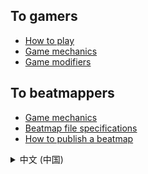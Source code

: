 ## To gamers

- [How to play](how-to-play)
- [Game mechanics](game-mechanics)
- [Game modifiers](game-modifiers)

## To beatmappers

- [Game mechanics](game-mechanics)
- [Beatmap file specifications](beatmap-spec)
- [How to publish a beatmap](how-to-publish)

<details>
<summary>中文 (中国)</summary>

## 致玩家

- [如何游玩](how-to-play-zh-cn)
- [游戏机制](game-mechanics-zh-cn)
- [游戏修饰器](game-modifiers-zh-cn)

## 致谱师

- [游戏机制](game-mechanics-zh-cn)
- [谱面文件规范](beatmap-spec-zh-cn)
- [如何发布谱面](how-to-publish-zh-cn)
</details>
